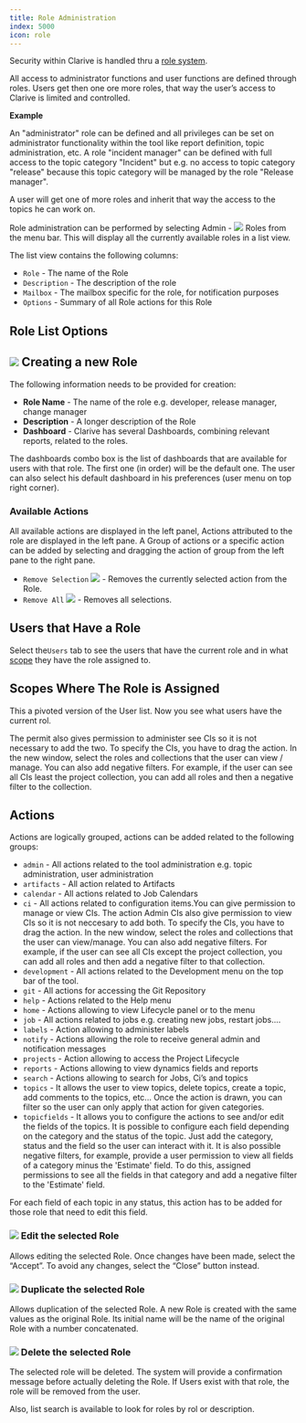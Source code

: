 ```yaml
---
title: Role Administration
index: 5000
icon: role
---
```


Security within Clarive is handled thru a [role system](concepts/roles).

All access to administrator functions and user functions are defined through roles.
Users get then one ore more roles, that way the user’s access to Clarive is limited and controlled.

**Example**

An "administrator" role can be defined and all privileges can be set on administrator functionality within
the tool like report definition, topic administration, etc. A role "incident manager" can be defined with
full access to the topic category "Incident" but e.g. no access to topic category "release" because this topic
category will be managed by the role "Release manager".

A user will get one of more roles and inherit that way the access to the topics he can work on.

Role administration can be performed by selecting Admin - <img src="/static/images/icons/role.svg" /> Roles from the menu bar.
This will display all the currently available roles in a list view.

The list view contains the following columns:

- `Role` - The name of the Role
- `Description` - The description of the role
- `Mailbox` - The mailbox specific for the role, for notification purposes
- `Options` - Summary of all Role actions for this Role


## Role List Options


## <img src="/static/images/icons/add.svg" /> Creating a new Role

The following information needs to be provided for creation:

- **Role Name** - The name of the role e.g. developer, release manager, change manager
- **Description** - A longer description of the Role
- **Dashboard** - Clarive has several Dashboards, combining relevant reports, related to the roles.

The dashboards combo box is the list of dashboards that are available for users with that role. The first one (in order) will be the default one. The user can also select his default dashboard in his preferences (user menu on top right corner).


### Available Actions

All available actions are displayed in the left panel, Actions attributed to the role
are displayed in the left pane. A Group of actions or a specific action can be added by
selecting and dragging the action of group from the left pane to the right pane.

- `Remove Selection` <img src="/static/images/icons/delete-red.svg" /> - Removes the currently selected action from the Role.
- `Remove All` <img src="/static/images/icons/del-all-red.svg" /> - Removes all selections.


## Users that Have a Role

Select the`Users` tab to see the users that have the current role and in
what [scope](concepts/scope) they have the role assigned to.


## Scopes Where The Role is Assigned

This a pivoted version of the User list. Now you see what users have the
current rol.


 The permit also gives permission to administer see CIs so it is not necessary to add the two. To specify the CIs, you have to drag the action. In the new window, select the roles and collections that the user can view / manage. You can also add negative filters. For example, if the user can see all CIs least the project collection, you can add all roles and then a negative filter to the collection.

## Actions

Actions are logically grouped, actions can be added related to the following groups:

- `admin` - All actions related to the tool administration e.g. topic administration, user administration
- `artifacts` - All action related to Artifacts
- `calendar` - All actions related to Job Calendars
- `ci` - All actions related to configuration items.You can give permission to manage or view CIs. The action Admin CIs also give permission to view CIs so it is not neccesary to add both. To specify the CIs, you have to drag the action. In the new window, select the roles and collections that the user can view/manage. You can also add negative filters. For example, if the user can see all CIs except the project collection, you can add all roles and then add a negative filter to that collection.
- `development` - All actions related to the Development menu on the top bar of the tool.
- `git` - All actions for accessing the Git Repository
- `help` - Actions related to the Help menu
- `home` - Actions allowing to view Lifecycle panel or to the menu
- `job` - All actions related to jobs e.g. creating new jobs, restart jobs....
- `labels` - Action allowing to administer labels
- `notify` - Actions allowing the role to receive general admin and notification messages
- `projects` - Action allowing to access the Project Lifecycle
- `reports` - Actions allowing to view dynamics fields and reports
- `search` - Actions allowing to search for Jobs, Ci’s and topics
- `topics` - It allows the user to view topics, delete topics, create a topic, add comments to the topics, etc... Once the action is drawn, you can filter so the user can only apply that action for given categories.
- `topicfields` - It allows you to configure the actions to see and/or edit the fields of the topics. It is possible to configure each field depending on the category and the status of the topic. Just add the category, status and the field so the user can interact with it. It is also possible negative filters, for example, provide a user permission to view all fields of a category minus the 'Estimate' field. To do this, assigned permissions to see all the fields in that category and add a negative filter to the 'Estimate' field.

For each field of each topic in any status, this action has to be added for those role that need to edit this field.

### <img src="/static/images/icons/edit.svg" /> Edit the selected Role

Allows editing the selected Role. Once changes have been made, select the “Accept”. To avoid
any changes, select the “Close” button instead.

### <img src="/static/images/icons/copy.svg" /> Duplicate the selected Role

Allows duplication of the selected Role. A new Role is created with the same values as the
original Role. Its initial name will be the name of the original Role with a number concatenated.


### <img src="/static/images/icons/delete.svg" /> Delete the selected Role

The selected role will be deleted. The system will provide a confirmation message before actually
deleting the Role. If Users exist with that role, the role will be removed from the user.

Also, list search is available to look for roles by rol or description.

